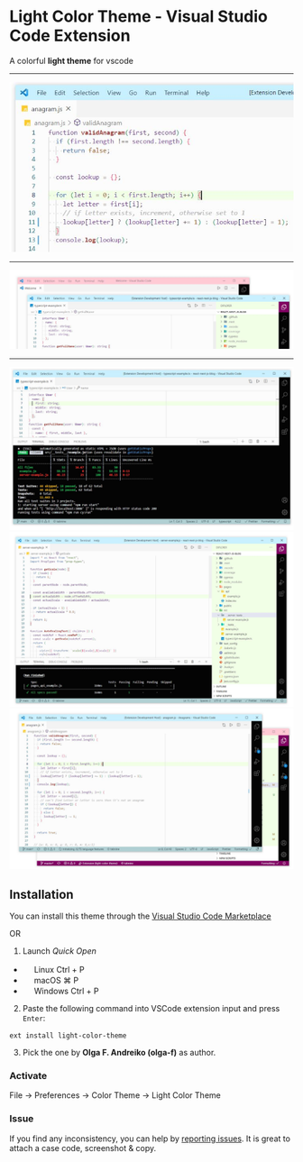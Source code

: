 # Light Color Theme - Visual Studio Code Extension

A colorful **light theme** for vscode

---

![](https://github.com/olga-f/light-color-theme/raw/master/images/code.JPG)

---

![](https://github.com/olga-f/light-color-theme/raw/master/images/color.JPG)

---

![](https://github.com/olga-f/light-color-theme/raw/master/images/terminal.JPG)
![](https://github.com/olga-f/light-color-theme/raw/master/images/theme.JPG)
![](https://github.com/olga-f/light-color-theme/raw/master/images/editor.JPG)

## Installation

You can install this theme through the [Visual Studio Code Marketplace](https://marketplace.visualstudio.com/items?itemName=olga-f.light-color-theme)

OR

1. Launch _Quick Open_

- <img src="https://www.kernel.org/theme/images/logos/favicon.png" width=16 height=16 /> Linux Ctrl + P
- <img src="https://developer.apple.com/favicon.ico" width=16 height=16 /> macOS ⌘ P
- <img src="https://www.microsoft.com/favicon.ico" width=16 height=16 /> Windows Ctrl + P

2. Paste the following command into VSCode extension input and press `Enter`:

```shell
ext install light-color-theme
```

3. Pick the one by **Olga F. Andreiko (olga-f)** as author.

### Activate

File → Preferences → Color Theme → Light Color Theme

### Issue

If you find any inconsistency, you can help by [reporting issues](https://github.com/olga-f/light-color-theme/issues).
It is great to attach a case code, screenshot & copy.
